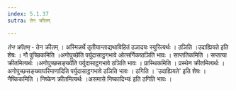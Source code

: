 ```yaml
---
index: 5.1.37
sutra: तेन क्रीतम्

---
```

_तेन क्रीतम्_ - तेन क्रीतम् । अस्मिन्नर्थे तृतीयान्ताद्यथाविहितं ठञादयः स्युरित्यर्थः । ठञिति ।उदाह्यियते इति शेषः । गौ पुच्छिकमिति ।अगोपुच्छे॑ति पर्युदासाट्ठगभावे ओत्सर्गिकष्ठञिति भावः । साप्ततिकमिति । सप्तत्या क्रीतमित्यर्थः ।अगोपुच्छसङ्ख्ये॑ति पर्युदासाट्ठगभावे ठञिति भावः । प्रास्थिकमिति । प्रस्थेन क्रीतमित्यर्थः ।अगोपुच्छसङ्ख्यापरिमाणा॑दिति पर्युदासाट्ठगभावे ठञिति भावः । ठगिति । 'उदाह्यियते' इति शेषः । नैष्किकमिति । निष्केण क्रीतमित्यर्थः ।असमासे निष्कादिभ्यः॑ इति ठगिति भावः ।